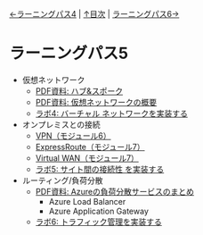 [←ラーニングパス4](lp04.md) | [↑目次](README.md) | [ラーニングパス6→](lp06.md)

# ラーニングパス5

- 仮想ネットワーク
  - [PDF資料: ハブ&スポーク](../network/%E3%83%8F%E3%83%96%E3%83%BB%E3%82%B9%E3%83%9D%E3%83%BC%E3%82%AF.pdf)
  - [PDF資料: 仮想ネットワークの概要](pdf/%E4%BB%AE%E6%83%B3%E3%83%8D%E3%83%83%E3%83%88%E3%83%AF%E3%83%BC%E3%82%AF%E3%81%AE%E6%A6%82%E8%A6%81.pdf)
  - [ラボ4: バーチャル ネットワークを実装する](lab04.md)
- オンプレミスとの接続
  - [VPN（モジュール6）](../AZ-303/mod03-03-vpn.md)
  - [ExpressRoute（モジュール7）](../AZ-500/pdf/mod2/ExpressRouteまとめ.pdf)
  - [Virtual WAN（モジュール7）](mod05-04-virtualwan.md)
  - [ラボ5: サイト間の接続性 を実装する](lab05.md)
- ルーティング/負荷分散
  - [PDF資料: Azureの負荷分散サービスのまとめ](pdf/Azure%E3%81%AE%E8%B2%A0%E8%8D%B7%E5%88%86%E6%95%A3%E3%82%B5%E3%83%BC%E3%83%93%E3%82%B9%E3%81%BE%E3%81%A8%E3%82%81.pdf)
    - Azure Load Balancer
    - Azure Application Gateway
  - [ラボ6: トラフィック管理を実装する](lab06.md)
